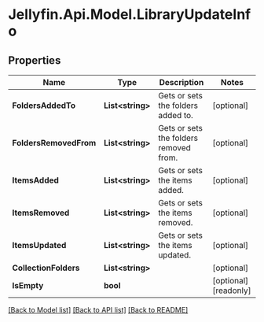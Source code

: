 
# Jellyfin.Api.Model.LibraryUpdateInfo

## Properties

Name | Type | Description | Notes
------------ | ------------- | ------------- | -------------
**FoldersAddedTo** | **List&lt;string&gt;** | Gets or sets the folders added to. | [optional] 
**FoldersRemovedFrom** | **List&lt;string&gt;** | Gets or sets the folders removed from. | [optional] 
**ItemsAdded** | **List&lt;string&gt;** | Gets or sets the items added. | [optional] 
**ItemsRemoved** | **List&lt;string&gt;** | Gets or sets the items removed. | [optional] 
**ItemsUpdated** | **List&lt;string&gt;** | Gets or sets the items updated. | [optional] 
**CollectionFolders** | **List&lt;string&gt;** |  | [optional] 
**IsEmpty** | **bool** |  | [optional] [readonly] 

[[Back to Model list]](../README.md#documentation-for-models)
[[Back to API list]](../README.md#documentation-for-api-endpoints)
[[Back to README]](../README.md)

